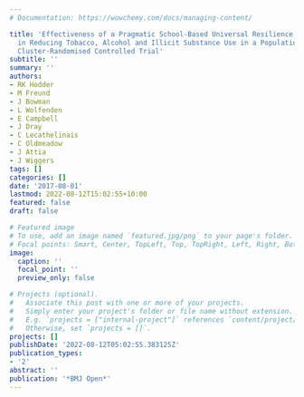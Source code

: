 ```yaml
---
# Documentation: https://wowchemy.com/docs/managing-content/

title: 'Effectiveness of a Pragmatic School-Based Universal Resilience Intervention
  in Reducing Tobacco, Alcohol and Illicit Substance Use in a Population of Adolescents:
  Cluster-Randomised Controlled Trial'
subtitle: ''
summary: ''
authors:
- RK Hodder
- M Freund
- J Bowman
- L Wolfenden
- E Campbell
- J Dray
- C Lecathelinais
- C Oldmeadow
- J Attia
- J Wiggers
tags: []
categories: []
date: '2017-08-01'
lastmod: 2022-08-12T15:02:55+10:00
featured: false
draft: false

# Featured image
# To use, add an image named `featured.jpg/png` to your page's folder.
# Focal points: Smart, Center, TopLeft, Top, TopRight, Left, Right, BottomLeft, Bottom, BottomRight.
image:
  caption: ''
  focal_point: ''
  preview_only: false

# Projects (optional).
#   Associate this post with one or more of your projects.
#   Simply enter your project's folder or file name without extension.
#   E.g. `projects = ["internal-project"]` references `content/project/deep-learning/index.md`.
#   Otherwise, set `projects = []`.
projects: []
publishDate: '2022-08-12T05:02:55.383125Z'
publication_types:
- '2'
abstract: ''
publication: '*BMJ Open*'
---
```

